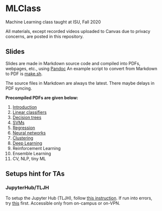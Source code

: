 # MLClass
Machine Learning class taught at ISU, Fall 2020

All materials, except recorded videos uploaded to Canvas due to privacy concerns, are posted in this repository. 

## Slides 
Slides are made in Markdown source code and compiled into PDFs, webpages, etc.,  using [Pandoc](https://pandoc.org/MANUAL.html)
An example script to convert from Markdown to PDF is [make.sh](make.sh). 

The source files in Markdown are always the latest. 
There maybe delays in PDF syncing. 

**Precompiled PDFs are given below:** 

1. [Introduction](https://www.dropbox.com/s/qrdppq2i8zd8rs9/1_intro.pdf?dl=0)
2. [Linear classifiers](https://www.dropbox.com/s/b27oqkc3b1su6p2/2_linear_classifiers.pdf?dl=0)
3. [Decision trees](https://www.dropbox.com/s/3ajxaa1v5rykcjl/3_decision_trees.pdf?dl=0)
4. [SVMs](https://www.dropbox.com/s/3u4of1nju1x908g/4_SVMs.pdf?dl=0)
5. [Regression](https://www.dropbox.com/s/m2ilyiyqhuclrov/5_regression.pdf?dl=0)
6. [Neural networks](https://www.dropbox.com/s/kd7dkvlp427keld/6_NNs.pdf?dl=0)
7. [Clustering](https://www.dropbox.com/s/y4vkegjawisu8b8/7_Clustering.pdf?dl=0)
8. [Deep Learning](https://www.dropbox.com/s/h7wwzxiks1mtp06/8_Deep_Learning.pdf?dl=0)
9. Reinforcement Learning
10. Ensemble Learning
11. CV, NLP, tiny ML

## Setups hint for TAs
### JupyterHub/TLJH
To setup the Jupyter Hub (TLJH), follow [this instruction](https://tljh.jupyter.org/en/latest/install/custom-server.html). 
If run into errors, try [this](https://github.com/jupyterhub/the-littlest-jupyterhub/issues/438) first. 
Accessible only from on-campus or on-VPN. 
